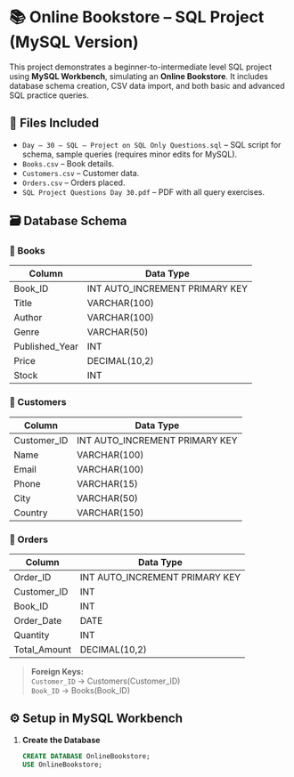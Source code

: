 # 📚 Online Bookstore – SQL Project (MySQL Version)

This project demonstrates a beginner-to-intermediate level SQL project using **MySQL Workbench**, simulating an **Online Bookstore**. It includes database schema creation, CSV data import, and both basic and advanced SQL practice queries.

## 📁 Files Included

- `Day – 30 – SQL – Project on SQL Only Questions.sql` – SQL script for schema, sample queries (requires minor edits for MySQL).
- `Books.csv` – Book details.
- `Customers.csv` – Customer data.
- `Orders.csv` – Orders placed.
- `SQL Project Questions Day 30.pdf` – PDF with all query exercises.

## 🗃️ Database Schema

### 📘 Books
| Column         | Data Type        |
|----------------|------------------|
| Book_ID        | INT AUTO_INCREMENT PRIMARY KEY |
| Title          | VARCHAR(100)     |
| Author         | VARCHAR(100)     |
| Genre          | VARCHAR(50)      |
| Published_Year | INT              |
| Price          | DECIMAL(10,2)    |
| Stock          | INT              |

### 👤 Customers
| Column      | Data Type         |
|-------------|-------------------|
| Customer_ID | INT AUTO_INCREMENT PRIMARY KEY |
| Name        | VARCHAR(100)      |
| Email       | VARCHAR(100)      |
| Phone       | VARCHAR(15)       |
| City        | VARCHAR(50)       |
| Country     | VARCHAR(150)      |

### 🧾 Orders
| Column       | Data Type        |
|--------------|------------------|
| Order_ID     | INT AUTO_INCREMENT PRIMARY KEY |
| Customer_ID  | INT              |
| Book_ID      | INT              |
| Order_Date   | DATE             |
| Quantity     | INT              |
| Total_Amount | DECIMAL(10,2)    |
> **Foreign Keys:**  
> `Customer_ID` → Customers(Customer_ID)  
> `Book_ID` → Books(Book_ID)

## ⚙️ Setup in MySQL Workbench

1. **Create the Database**
   ```sql
   CREATE DATABASE OnlineBookstore;
   USE OnlineBookstore;
